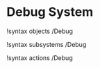 <!-- MOOSE Documentation Stub: Remove this when content is added. -->

# Debug System
!syntax objects /Debug

!syntax subsystems /Debug

!syntax actions /Debug
